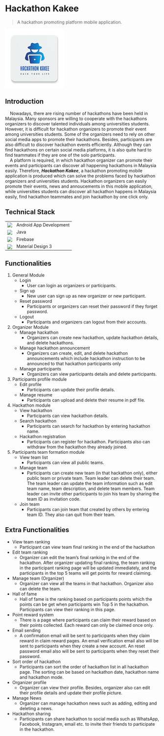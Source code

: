 # Hackathon Kakee

> A hackathon promoting platform mobile application.

![picture](https://github.com/jacktzy/hackathonkakee/blob/master/app/src/debug/res/mipmap-xxxhdpi/app_icon.png)

## Introduction

&nbsp;&nbsp;&nbsp;&nbsp;Nowadays, there are rising number of hackathons have been held in Malaysia. Many sponsors are willing to cooperate with the hackathons organizers to discover talented individuals among universities students. However, it is difficult for hackathon organizers to promote their event among universities students. Some of the organizers need to rely on other social media apps to promote their hackathons. Besides, participants are also difficult to discover hackathon events efficiently. Although they can find hackathons on certain social media platforms, it is also quite hard to find teammates if they are one of the solo participants.<br />
&nbsp;&nbsp;&nbsp;&nbsp;A platform is required, in which hackathon organizer can promote their events and participants can discover all happening hackathons in Malaysia easily. Therefore, ***Hackathon Kakee***, a hackathon promoting mobile application is produced which can solve the problems faced by hackathon organizers and universities students. Hackathon organizers can easily promote their events, news and annoucements in this mobile application, while universities students can discover all hackathon happens in Malaysia easily, find hackathon teammates and join hackathon by one click only.

## Technical Stack

<table>
<tr>
<td><img src="https://source.android.com/static/docs/setup/images/Android_symbol_green_RGB.png" align="center" width="100" ></td>
<td>Android App Development </td>
</tr>
<tr>
<td><img src="https://www.gcreddy.com/wp-content/uploads/2021/05/Java-Programming-Language.png" align="center" width="100" ></td>
<td>Java</td>
</tr>
<tr>
<td><img src="https://upload.wikimedia.org/wikipedia/commons/b/bd/Firebase_Logo.png" align="center" width="120" ></td>
<td>Firebase</td>
</tr>
<tr>
<td><img src="https://upload.wikimedia.org/wikipedia/commons/thumb/c/c7/Google_Material_Design_Logo.svg/1024px-Google_Material_Design_Logo.svg.png" align="center" width="65" ></td>
<td>Material Design 3</td>
</tr>
</table>

## Functionalities

1. General Module
   - Login
     - User can login as organizers or participants.
   - Sign up
     - New user can sign up as new organizer or new participant.
   - Reset password
     - Participants or organizers can reset their password if they forget password.
   - Logout
     - Participants and organizers can logout from their accounts.
2. Organizer Module
   - Manage hackathon
     - Organizers can create new hackathon, update hackathon details, and delete hackathons.
   - Manage hackathon announcement
     - Organizers can create, edit, and delete hackathon announcements which include hackathon instruction to be announced to that hackathon participants only
   - Manage participants
     - Organizers can view participants details and delete participants.
3. Participants profile module
   - Edit profile
     - Participants can update their profile details.
   - Manage resume
     - Participants can upload and delete their resume in pdf file.
4. Hackathon module
   - View hackathon
     - Participants can view hackathon details.
   - Search hackathon
     - Participants can search for hackathon by entering hackathon name.
   - Hackathon registration
     - Participants can register for hackathon. Participants also can withdraw from the hackathon they already joined.
5. Participants team formation module
   - View team list
     - Participants can view all public teams.
   - Manage team
     - Participants can create new team (in that hackathon only), either public team or private team. Team leader can delete their team. The team leader can update the team information such as edit team name, team description, and delete team members. Team leader can invite other participants to join his team by sharing the team ID as invitation code.
   - Join team
     - Participants can join team that created by others by entering team ID. They also can quit from their team.
 
## Extra Functionalities

- View team ranking
  - Participant can view team final ranking in the end of the hackathon
- Edit team ranking
  - Organizer can edit the team’s final ranking in the end of the hackathon. After organizer updating final ranking, the team ranking in the participant ranking page will be updated immediately, and the participants in the top 5 teams will get points for reward claiming.
- Manage team (Organizer)
  - Organizer can view all the teams in that hackathon. Organizer also can delete the team.
- Hall of fame
  - Hall of fame is the ranking based on participants points which the points can be get when participants win Top 5 in the hackathon. Participants can view their ranking in this page.
- Point reward system
  - There is a page where participants can claim their reward based on their points collected. Each reward can only be claimed once only.
- Email sending
  - A confirmation email will be sent to participants when they claim reward in claim reward pages.
An email verification email also will be sent to participants when they create a new account.
An reset password email also will be sent to participants when they reset their password.
- Sort order of hackathon
  - Participants can sort the order of hackathon list in all hackathon page. The sorting can be based on hackathon date, hackathon name and hackathon mode.
- Organizer profile
  - Organizer can view their profile. Besides, organizer also can edit their profile details and update their profile picture.
- Manage News
  - Organizer can manage hackathon news such as adding, editing and deleting a news.
- Hackathon sharing
  - Participants can share hackathon to social media such as WhatsApp, Facebook, Instagram, email etc. to invite their friends to participate in the hackathon.
